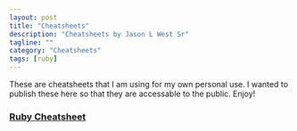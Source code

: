 ```yaml
---
layout: post
title: "Cheatsheets"
description: "Cheatsheets by Jason L West Sr"
tagline: ""
category: "Cheatsheets"
tags: [ruby]
---
```


These are cheatsheets that I am using for my own personal use. I wanted to publish these here so that they are accessable to the public. Enjoy!

### [Ruby Cheatsheet](/cheatsheets/ruby.html)
